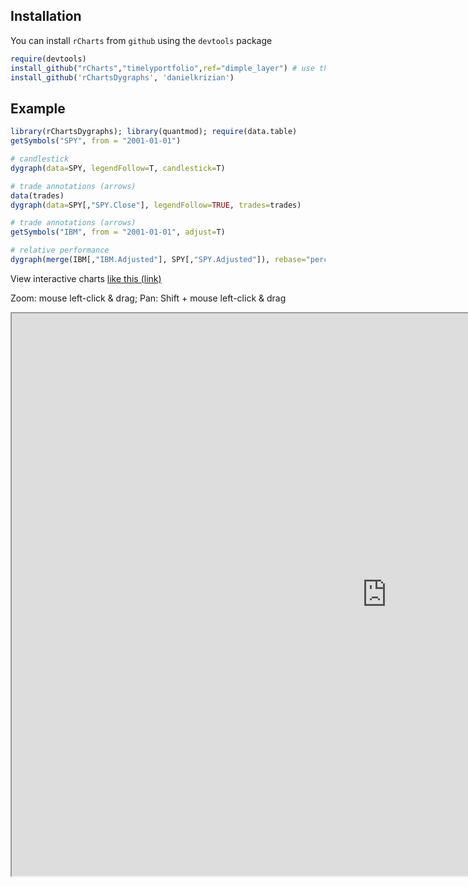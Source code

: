 ## Installation

You can install `rCharts` from `github` using the `devtools` package

```r
require(devtools)
install_github("rCharts","timelyportfolio",ref="dimple_layer") # use this specific branch with temp fix
install_github('rChartsDygraphs', 'danielkrizian')
```

## Example 

```r
library(rChartsDygraphs); library(quantmod); require(data.table)
getSymbols("SPY", from = "2001-01-01")

# candlestick
dygraph(data=SPY, legendFollow=T, candlestick=T)

# trade annotations (arrows)
data(trades)
dygraph(data=SPY[,"SPY.Close"], legendFollow=TRUE, trades=trades)

# trade annotations (arrows)
getSymbols("IBM", from = "2001-01-01", adjust=T)

# relative performance
dygraph(merge(IBM[,"IBM.Adjusted"], SPY[,"SPY.Adjusted"]), rebase="percent")
```

View interactive charts [like this (link)](http://rawgit.com/danielkrizian/rChartsDygraphs/master/examples/multi-layout.html)

Zoom: mouse left-click & drag; Pan: Shift + mouse left-click & drag

<iframe src="http://rawgit.com/danielkrizian/rCharts_dygraphs/master/examples/multi-layout.html" style="width: 1200px; height: 900px;"/iframe>

